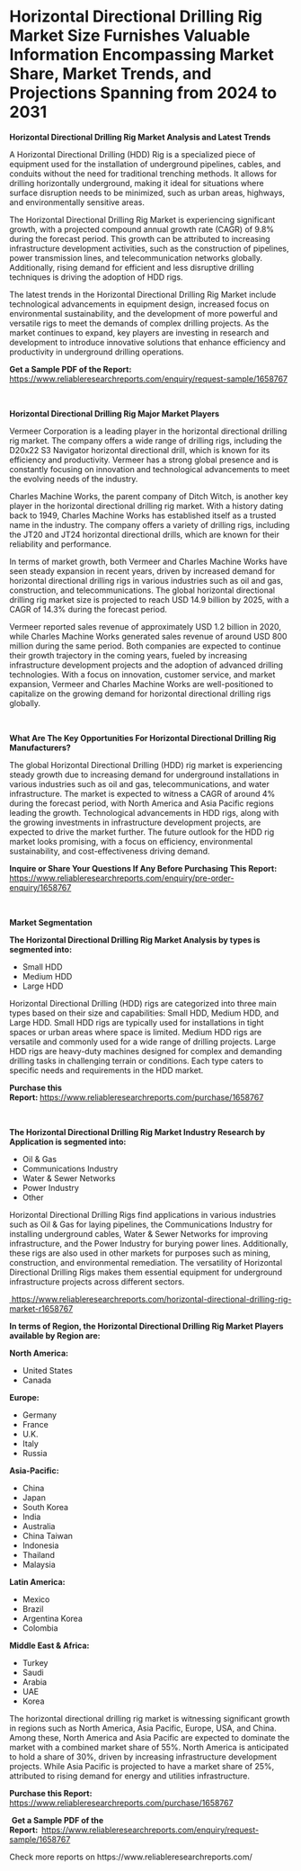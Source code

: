 <p><h1>Horizontal Directional Drilling Rig Market Size Furnishes Valuable Information Encompassing Market Share, Market Trends, and Projections Spanning from 2024 to 2031</h1></p><p><strong>Horizontal Directional Drilling Rig Market Analysis and Latest Trends</strong></p>
<p><p>A Horizontal Directional Drilling (HDD) Rig is a specialized piece of equipment used for the installation of underground pipelines, cables, and conduits without the need for traditional trenching methods. It allows for drilling horizontally underground, making it ideal for situations where surface disruption needs to be minimized, such as urban areas, highways, and environmentally sensitive areas.</p><p>The Horizontal Directional Drilling Rig Market is experiencing significant growth, with a projected compound annual growth rate (CAGR) of 9.8% during the forecast period. This growth can be attributed to increasing infrastructure development activities, such as the construction of pipelines, power transmission lines, and telecommunication networks globally. Additionally, rising demand for efficient and less disruptive drilling techniques is driving the adoption of HDD rigs.</p><p>The latest trends in the Horizontal Directional Drilling Rig Market include technological advancements in equipment design, increased focus on environmental sustainability, and the development of more powerful and versatile rigs to meet the demands of complex drilling projects. As the market continues to expand, key players are investing in research and development to introduce innovative solutions that enhance efficiency and productivity in underground drilling operations.</p></p>
<p><strong>Get a Sample PDF of the Report:&nbsp;</strong> <a href="https://www.reliableresearchreports.com/enquiry/request-sample/1658767">https://www.reliableresearchreports.com/enquiry/request-sample/1658767</a></p>
<p>&nbsp;</p>
<p><strong>Horizontal Directional Drilling Rig Major Market Players</strong></p>
<p><p>Vermeer Corporation is a leading player in the horizontal directional drilling rig market. The company offers a wide range of drilling rigs, including the D20x22 S3 Navigator horizontal directional drill, which is known for its efficiency and productivity. Vermeer has a strong global presence and is constantly focusing on innovation and technological advancements to meet the evolving needs of the industry.</p><p>Charles Machine Works, the parent company of Ditch Witch, is another key player in the horizontal directional drilling rig market. With a history dating back to 1949, Charles Machine Works has established itself as a trusted name in the industry. The company offers a variety of drilling rigs, including the JT20 and JT24 horizontal directional drills, which are known for their reliability and performance.</p><p>In terms of market growth, both Vermeer and Charles Machine Works have seen steady expansion in recent years, driven by increased demand for horizontal directional drilling rigs in various industries such as oil and gas, construction, and telecommunications. The global horizontal directional drilling rig market size is projected to reach USD 14.9 billion by 2025, with a CAGR of 14.3% during the forecast period.</p><p>Vermeer reported sales revenue of approximately USD 1.2 billion in 2020, while Charles Machine Works generated sales revenue of around USD 800 million during the same period. Both companies are expected to continue their growth trajectory in the coming years, fueled by increasing infrastructure development projects and the adoption of advanced drilling technologies. With a focus on innovation, customer service, and market expansion, Vermeer and Charles Machine Works are well-positioned to capitalize on the growing demand for horizontal directional drilling rigs globally.</p></p>
<p>&nbsp;</p>
<p><strong>What Are The Key Opportunities For Horizontal Directional Drilling Rig Manufacturers?</strong></p>
<p><p>The global Horizontal Directional Drilling (HDD) rig market is experiencing steady growth due to increasing demand for underground installations in various industries such as oil and gas, telecommunications, and water infrastructure. The market is expected to witness a CAGR of around 4% during the forecast period, with North America and Asia Pacific regions leading the growth. Technological advancements in HDD rigs, along with the growing investments in infrastructure development projects, are expected to drive the market further. The future outlook for the HDD rig market looks promising, with a focus on efficiency, environmental sustainability, and cost-effectiveness driving demand.</p></p>
<p><strong>Inquire or Share Your Questions If Any Before Purchasing This Report:</strong> <a href="https://www.reliableresearchreports.com/enquiry/pre-order-enquiry/1658767">https://www.reliableresearchreports.com/enquiry/pre-order-enquiry/1658767</a></p>
<p>&nbsp;</p>
<p><strong>Market Segmentation</strong></p>
<p><strong>The Horizontal Directional Drilling Rig Market Analysis by types is segmented into:</strong></p>
<p><ul><li>Small HDD</li><li>Medium HDD</li><li>Large HDD</li></ul></p>
<p><p>Horizontal Directional Drilling (HDD) rigs are categorized into three main types based on their size and capabilities: Small HDD, Medium HDD, and Large HDD. Small HDD rigs are typically used for installations in tight spaces or urban areas where space is limited. Medium HDD rigs are versatile and commonly used for a wide range of drilling projects. Large HDD rigs are heavy-duty machines designed for complex and demanding drilling tasks in challenging terrain or conditions. Each type caters to specific needs and requirements in the HDD market.</p></p>
<p><strong>Purchase this Report:&nbsp;</strong><a href="https://www.reliableresearchreports.com/purchase/1658767">https://www.reliableresearchreports.com/purchase/1658767</a></p>
<p>&nbsp;</p>
<p><strong>The Horizontal Directional Drilling Rig Market Industry Research by Application is segmented into:</strong></p>
<p><ul><li>Oil & Gas</li><li>Communications Industry</li><li>Water & Sewer Networks</li><li>Power Industry</li><li>Other</li></ul></p>
<p><p>Horizontal Directional Drilling Rigs find applications in various industries such as Oil & Gas for laying pipelines, the Communications Industry for installing underground cables, Water & Sewer Networks for improving infrastructure, and the Power Industry for burying power lines. Additionally, these rigs are also used in other markets for purposes such as mining, construction, and environmental remediation. The versatility of Horizontal Directional Drilling Rigs makes them essential equipment for underground infrastructure projects across different sectors.</p></p>
<p><a href="https://www.reliableresearchreports.com/horizontal-directional-drilling-rig-market-r1658767">&nbsp;https://www.reliableresearchreports.com/horizontal-directional-drilling-rig-market-r1658767</a></p>
<p><strong>In terms of Region, the Horizontal Directional Drilling Rig Market Players available by Region are:</strong></p>
<p>
    <p> <strong> North America: </strong>
        <ul>
            <li>United States</li>
            <li>Canada</li>
        </ul>
        </p> 
    <p> <strong> Europe: </strong>
        <ul>
            <li>Germany</li>
            <li>France</li>
            <li>U.K.</li>
            <li>Italy</li>
            <li>Russia</li>
        </ul>
        </p> 
    <p> <strong> Asia-Pacific: </strong>
        <ul>
            <li>China</li>
            <li>Japan</li>
            <li>South Korea</li>
            <li>India</li>
            <li>Australia</li>
            <li>China Taiwan</li>
            <li>Indonesia</li>
            <li>Thailand</li>
            <li>Malaysia</li>
        </ul>
        </p> 
    <p> <strong> Latin America: </strong>
        <ul>
            <li>Mexico</li>
            <li>Brazil</li>
            <li>Argentina Korea</li>
            <li>Colombia</li>
        </ul>
        </p> 
    <p> <strong> Middle East & Africa: </strong>
        <ul>
            <li>Turkey</li>
            <li>Saudi</li>
            <li>Arabia</li>
            <li>UAE</li>
            <li>Korea</li>
        </ul>
    </p>
    </p>
<p><p>The horizontal directional drilling rig market is witnessing significant growth in regions such as North America, Asia Pacific, Europe, USA, and China. Among these, North America and Asia Pacific are expected to dominate the market with a combined market share of 55%. North America is anticipated to hold a share of 30%, driven by increasing infrastructure development projects. While Asia Pacific is projected to have a market share of 25%, attributed to rising demand for energy and utilities infrastructure.</p></p>
<p><strong>Purchase this Report: </strong><a href="https://www.reliableresearchreports.com/purchase/1658767">https://www.reliableresearchreports.com/purchase/1658767</a></p>
<p>&nbsp;<strong>Get a Sample PDF of the Report:&nbsp;&nbsp;</strong><a href="https://www.reliableresearchreports.com/enquiry/request-sample/1658767">https://www.reliableresearchreports.com/enquiry/request-sample/1658767</a></p>
<p><strong></strong></p>
<p>Check more reports on https://www.reliableresearchreports.com/</p>